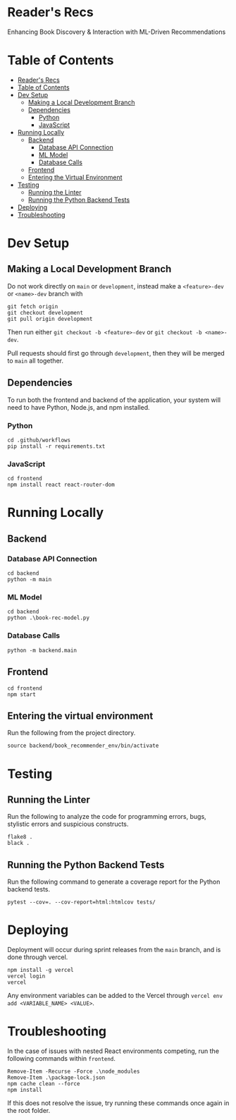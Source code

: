 # Reader's Recs
Enhancing Book Discovery & Interaction with ML-Driven Recommendations

# Table of Contents
- [Reader's Recs](#readers-recs)
- [Table of Contents](#table-of-contents)
- [Dev Setup](#dev-setup)
  - [Making a Local Development Branch](#making-a-local-development-branch)
  - [Dependencies](#dependencies)
    - [Python](#python)
    - [JavaScript](#javascript)
- [Running Locally](#running-locally)
  - [Backend](#backend)
    - [Database API Connection](#database-api-connection)
    - [ML Model](#ml-model)
    - [Database Calls](#database-calls)
  - [Frontend](#frontend)
  - [Entering the Virtual Environment](#entering-the-virtual-environment)
- [Testing](#testing)
  - [Running the Linter](#running-the-linter)
  - [Running the Python Backend Tests](#running-the-python-backend-tests)
- [Deploying](#deploying)
- [Troubleshooting](#troubleshooting)

# Dev Setup
## Making a Local Development Branch
Do not work directly on `main` or `development`, instead make a `<feature>-dev` or `<name>-dev` branch with
```
git fetch origin
git checkout development
git pull origin development
```
Then run either `git checkout -b <feature>-dev` or `git checkout -b <name>-dev`.

Pull requests should first go through `development`, then they will be merged to `main` all together.

## Dependencies
To run both the frontend and backend of the application, your system will need to have Python, Node.js, and npm installed.

### Python
```
cd .github/workflows
pip install -r requirements.txt
```

### JavaScript
```
cd frontend
npm install react react-router-dom
```

# Running Locally
## Backend
### Database API Connection
```
cd backend
python -m main
```
### ML Model
```
cd backend
python .\book-rec-model.py
```
### Database Calls
```
python -m backend.main
```

## Frontend
```
cd frontend
npm start
```

## Entering the virtual environment
Run the following from the project directory.
```
source backend/book_recommender_env/bin/activate
```

# Testing
## Running the Linter
Run the following to analyze the code for programming errors, bugs, stylistic errors and suspicious constructs.
```
flake8 .
black .
```

## Running the Python Backend Tests
Run the following command to generate a coverage report for the Python backend tests.
```
pytest --cov=. --cov-report=html:htmlcov tests/
```

# Deploying
Deployment will occur during sprint releases from the `main` branch, and is done through vercel.
```
npm install -g vercel
vercel login
vercel
```
Any environment variables can be added to the Vercel through `vercel env add <VARIABLE_NAME> <VALUE>`.

# Troubleshooting
In the case of issues with nested React environments competing, run the following commands within `frontend`.
```
Remove-Item -Recurse -Force .\node_modules
Remove-Item .\package-lock.json
npm cache clean --force
npm install
```
If this does not resolve the issue, try running these commands once again in the root folder.